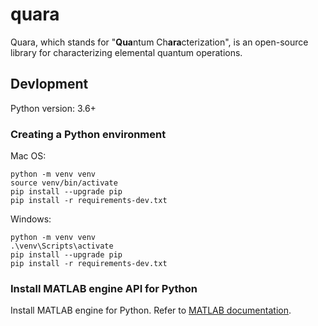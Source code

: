 # quara
Quara, which stands for "**Qua**ntum Ch**ara**cterization", is an open-source library for characterizing elemental quantum operations.

## Devlopment

Python version: 3.6+

### Creating a Python environment

Mac OS:
```
python -m venv venv
source venv/bin/activate
pip install --upgrade pip
pip install -r requirements-dev.txt
```

Windows:
```
python -m venv venv
.\venv\Scripts\activate
pip install --upgrade pip
pip install -r requirements-dev.txt
```

### Install MATLAB engine API for Python

Install MATLAB engine for Python. Refer to [MATLAB documentation](https://jp.mathworks.com/help/matlab/matlab_external/install-the-matlab-engine-for-python.html?lang=en).
